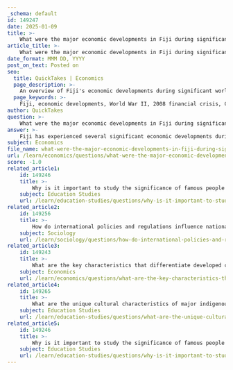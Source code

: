 ```yaml
---
_schema: default
id: 149247
date: 2025-01-09
title: >-
    What were the major economic developments in Fiji during significant world events?
article_title: >-
    What were the major economic developments in Fiji during significant world events?
date_format: MMM DD, YYYY
post_on_text: Posted on
seo:
  title: QuickTakes | Economics
  page_description: >-
    An overview of Fiji's economic developments during significant world events such as World War II, the 2008 financial crisis, and the COVID-19 pandemic, highlighting the impacts on trade, tourism, and the need for economic diversification.
  page_keywords: >-
    Fiji, economic developments, World War II, 2008 financial crisis, COVID-19 pandemic, land legislation, tourism, trade, economic recovery, structural vulnerabilities, resilience
author: QuickTakes
question: >-
    What were the major economic developments in Fiji during significant world events?
answer: >-
    Fiji has experienced several significant economic developments during major world events, particularly during World War II, the 2008 financial crisis, and the COVID-19 pandemic. Here’s a detailed overview of these developments:\n\n### World War II (1939-1945)\nDuring World War II, Fiji was strategically important due to its location in the Pacific. Although it was never invaded or occupied, the threat of Japanese invasion led to significant military buildup on the islands. The colonial administration took emergency powers to mobilize the civilian population for the war effort, which included producing goods and services for American and New Zealand military personnel stationed there. \n\nThis context prompted revisions in land legislation, notably the **Crown Acquisition of Lands Ordinance (1940)**, which allowed the Crown to acquire land for military and agricultural purposes. The war effort demanded substantial resources, particularly land, which had lasting impacts on land use and control in Fiji. The economic focus shifted towards supporting the military, which altered the local economy and social structures.\n\n### 2008 Financial Crisis\nThe global financial crisis of 2008 had a profound impact on Fiji's economy, which is heavily reliant on trade with major partners. Although Fiji's financial sector was somewhat insulated from the crisis, the overall economic environment deteriorated. The crisis led to sharp fluctuations in the Fiji dollar and affected trade in goods and services. \n\nFiji's growth rate slowed significantly after a strong rebound in previous years, with negative contributions from sectors such as electricity, water, and community services. The crisis highlighted vulnerabilities in Fiji's economy, particularly its dependence on external markets and the need for diversification.\n\n### COVID-19 Pandemic (2020)\nThe COVID-19 pandemic represented one of the most severe economic downturns in Fiji's history, with the economy contracting by **19% in 2020**. The pandemic disrupted trade, tourism, and commodity markets, leading to significant economic challenges. Fiji's economy, which relies heavily on tourism, was particularly hard hit, as international travel restrictions led to a sharp decline in visitor numbers.\n\nIn 2022, however, Fiji experienced a remarkable recovery, with a growth rate of **20%**, driven by a rebound in tourism, household consumption, and remittances. Despite this recovery, the pandemic exposed structural vulnerabilities in Fiji's economy, such as overreliance on tourism and susceptibility to natural disasters.\n\n### Conclusion\nFiji's economic developments during these significant world events illustrate the island nation's resilience and adaptability in the face of global challenges. The impacts of World War II, the 2008 financial crisis, and the COVID-19 pandemic have shaped Fiji's economic landscape, highlighting the importance of diversification and sustainable development for future resilience.
subject: Economics
file_name: what-were-the-major-economic-developments-in-fiji-during-significant-world-events.md
url: /learn/economics/questions/what-were-the-major-economic-developments-in-fiji-during-significant-world-events
score: -1.0
related_article1:
    id: 149246
    title: >-
        Why is it important to study the significance of famous people in understanding historical continuity and change?
    subject: Education Studies
    url: /learn/education-studies/questions/why-is-it-important-to-study-the-significance-of-famous-people-in-understanding-historical-continuity-and-change
related_article2:
    id: 149256
    title: >-
        How do international policies and regulations influence national environmental strategies?
    subject: Sociology
    url: /learn/sociology/questions/how-do-international-policies-and-regulations-influence-national-environmental-strategies
related_article3:
    id: 149243
    title: >-
        What are the key characteristics that differentiate developed countries from developing countries?
    subject: Economics
    url: /learn/economics/questions/what-are-the-key-characteristics-that-differentiate-developed-countries-from-developing-countries
related_article4:
    id: 149265
    title: >-
        What are the unique cultural characteristics of major indigenous groups such as Melanesians and Polynesians?
    subject: Education Studies
    url: /learn/education-studies/questions/what-are-the-unique-cultural-characteristics-of-major-indigenous-groups-such-as-melanesians-and-polynesians
related_article5:
    id: 149246
    title: >-
        Why is it important to study the significance of famous people in understanding historical continuity and change?
    subject: Education Studies
    url: /learn/education-studies/questions/why-is-it-important-to-study-the-significance-of-famous-people-in-understanding-historical-continuity-and-change
---
```


&nbsp;